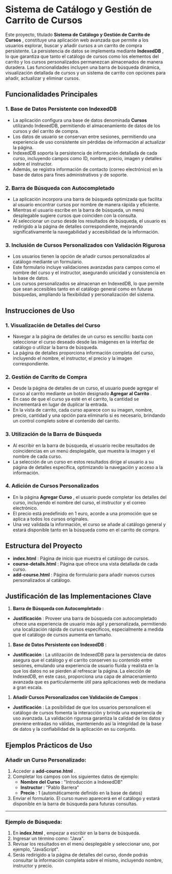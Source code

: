 
# Sistema de Catálogo y Gestión de Carrito de Cursos

Este proyecto, titulado  **Sistema de Catálogo y Gestión de Carrito de Cursos** , constituye una aplicación web avanzada que permite a los usuarios explorar, buscar y añadir cursos a un carrito de compra persistente. La persistencia de datos se implementa mediante  **IndexedDB** , lo que garantiza que tanto el catálogo de cursos como los elementos del carrito y los cursos personalizados permanezcan almacenados de manera duradera. Las funcionalidades incluyen una barra de búsqueda dinámica, visualización detallada de cursos y un sistema de carrito con opciones para añadir, actualizar y eliminar cursos.

## Funcionalidades Principales

### 1. Base de Datos Persistente con IndexedDB

* La aplicación configura una base de datos denominada **Cursos** utilizando IndexedDB, permitiendo el almacenamiento de datos de los cursos y del carrito de compra.
* Los datos de usuario se conservan entre sesiones, permitiendo una experiencia de uso consistente sin pérdidas de información al actualizar la página.
* IndexedDB soporta la persistencia de información detallada de cada curso, incluyendo campos como ID, nombre, precio, imagen y detalles sobre el instructor.
* Además, se registra información de contacto (correo electrónico) en la base de datos para fines administrativos y de soporte.

### 2. Barra de Búsqueda con Autocompletado

* La aplicación incorpora una barra de búsqueda optimizada que facilita al usuario encontrar cursos por nombre de manera rápida y eficiente.
* Mientras el usuario escribe en la barra de búsqueda, un menú desplegable sugiere cursos que coinciden con la consulta.
* Al seleccionar un curso desde los resultados de búsqueda, el usuario es redirigido a la página de detalles correspondiente, mejorando significativamente la navegabilidad y accesibilidad de la información.

### 3. Inclusión de Cursos Personalizados con Validación Rigurosa

* Los usuarios tienen la opción de añadir cursos personalizados al catálogo mediante un formulario.
* Este formulario incluye validaciones avanzadas para campos como el nombre del curso y el instructor, asegurando unicidad y consistencia en la base de datos.
* Los cursos personalizados se almacenan en IndexedDB, lo que permite que sean accesibles tanto en el catálogo general como en futuras búsquedas, ampliando la flexibilidad y personalización del sistema.

## Instrucciones de Uso

### 1. Visualización de Detalles del Curso

* Navegar a la página de detalles de un curso es sencillo: basta con seleccionar el curso deseado desde las imágenes en la interfaz de catálogo o utilizar la barra de búsqueda.
* La página de detalles proporciona información completa del curso, incluyendo el nombre, el instructor, el precio y la imagen correspondiente.

### 2. Gestión de Carrito de Compra

* Desde la página de detalles de un curso, el usuario puede agregar el curso al carrito mediante un botón designado  **Agregar al Carrito** .
* En caso de que el curso ya esté en el carrito, la cantidad se incrementará en lugar de duplicar la entrada.
* En la vista de carrito, cada curso aparece con su imagen, nombre, precio, cantidad y una opción para eliminarlo si es necesario, brindando un control completo sobre el contenido del carrito.

### 3. Utilización de la Barra de Búsqueda

* Al escribir en la barra de búsqueda, el usuario recibe resultados de coincidencias en un menú desplegable, que muestra la imagen y el nombre de cada curso.
* La selección de un curso en estos resultados dirige al usuario a su página de detalles específica, optimizando la navegación y acceso a la información.

### 4. Adición de Cursos Personalizados

* En la página  **Agregar Curso** , el usuario puede completar los detalles del curso, incluyendo el nombre del curso, el instructor y el correo electrónico.
* El precio está predefinido en 1 euro, acorde a una promoción que se aplica a todos los cursos originales.
* Una vez validada la información, el curso se añade al catálogo general y estará disponible tanto en la búsqueda como en el carrito de compra.

## Estructura del Proyecto

* **index.html** : Página de inicio que muestra el catálogo de cursos.
* **course-details.html** : Página que ofrece una vista detallada de cada curso.
* **add-course.html** : Página de formulario para añadir nuevos cursos personalizados al catálogo.

## Justificación de las Implementaciones Clave

1. **Barra de Búsqueda con Autocompletado** :

* **Justificación** : Proveer una barra de búsqueda con autocompletado ofrece una experiencia de usuario más ágil y personalizada, permitiendo una localización rápida de cursos específicos, especialmente a medida que el catálogo de cursos aumenta en tamaño. 

1. **Base de Datos Persistente con IndexedDB** :

* **Justificación** : La utilización de IndexedDB para la persistencia de datos asegura que el catálogo y el carrito conserven su contenido entre sesiones, emulando una experiencia de usuario fluida y realista en la que los datos no se pierden al refrescar la página. La elección de IndexedDB, en este caso, proporciona una capa de almacenamiento avanzada que es particularmente útil para aplicaciones web de mediana a gran escala.

1. **Añadir Cursos Personalizados con Validación de Campos** :

* **Justificación** : La posibilidad de que los usuarios personalicen el catálogo de cursos fomenta la interacción y brinda una experiencia de uso avanzada. La validación rigurosa garantiza la calidad de los datos y previene entradas no válidas, manteniendo así la integridad de la base de datos y la confiabilidad de la aplicación en su conjunto.

## Ejemplos Prácticos de Uso

### Añadir un Curso Personalizado:

1. Acceder a  **add-course.html** .
2. Completar los campos con los siguientes datos de ejemplo:
   * **Nombre del Curso** : "Introducción a IndexedDB"
   * **Instructor** : "Pablo Barrera"
   * **Precio** : 1 (automáticamente definido en la base de datos)
3. Enviar el formulario. El curso nuevo aparecerá en el catálogo y estará disponible en la barra de búsqueda para futuras consultas.

---

### Ejemplo de Búsqueda:

1. En  **index.html** , empezar a escribir en la barra de búsqueda.
2. Ingresar un término como: "Java".
3. Revisar los resultados en el menú desplegable y seleccionar uno, por ejemplo, "JavaScript".
4. Serás redirigido a la página de detalles del curso, donde podrás consultar la información completa sobre el mismo, incluyendo nombre, instructor y precio.
